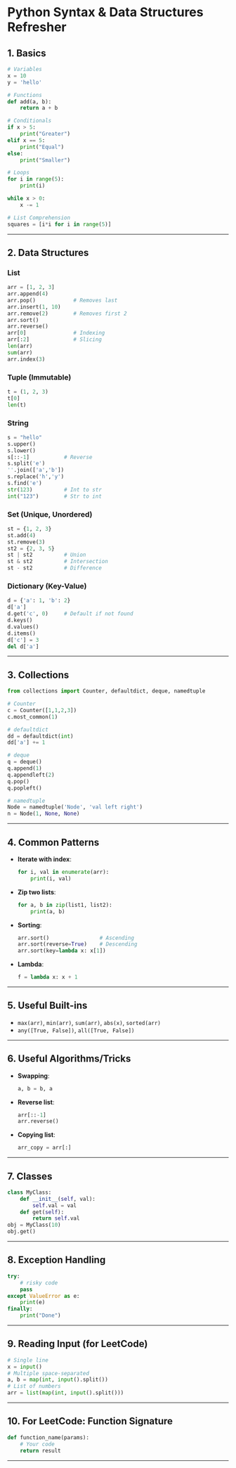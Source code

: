 # Python  Syntax & Data Structures Refresher

## 1. Basics

```python
# Variables
x = 10
y = 'hello'

# Functions
def add(a, b):
    return a + b

# Conditionals
if x > 5:
    print("Greater")
elif x == 5:
    print("Equal")
else:
    print("Smaller")

# Loops
for i in range(5):
    print(i)

while x > 0:
    x -= 1

# List Comprehension
squares = [i*i for i in range(5)]
```

---

## 2. Data Structures

### List

```python
arr = [1, 2, 3]
arr.append(4)
arr.pop()            # Removes last
arr.insert(1, 10)
arr.remove(2)        # Removes first 2
arr.sort()
arr.reverse()
arr[0]               # Indexing
arr[:2]              # Slicing
len(arr)
sum(arr)
arr.index(3)
```

### Tuple (Immutable)

```python
t = (1, 2, 3)
t[0]
len(t)
```

### String

```python
s = "hello"
s.upper()
s.lower()
s[::-1]           # Reverse
s.split('e')
''.join(['a','b'])
s.replace('h','y')
s.find('e')
str(123)          # Int to str
int("123")        # Str to int
```

### Set (Unique, Unordered)

```python
st = {1, 2, 3}
st.add(4)
st.remove(3)
st2 = {2, 3, 5}
st | st2          # Union
st & st2          # Intersection
st - st2          # Difference
```

### Dictionary (Key-Value)

```python
d = {'a': 1, 'b': 2}
d['a']
d.get('c', 0)     # Default if not found
d.keys()
d.values()
d.items()
d['c'] = 3
del d['a']
```

---

## 3. Collections

```python
from collections import Counter, defaultdict, deque, namedtuple

# Counter
c = Counter([1,1,2,3])
c.most_common(1)

# defaultdict
dd = defaultdict(int)
dd['a'] += 1

# deque
q = deque()
q.append(1)
q.appendleft(2)
q.pop()
q.popleft()

# namedtuple
Node = namedtuple('Node', 'val left right')
n = Node(1, None, None)
```

---

## 4. Common Patterns

- **Iterate with index**:  
  ```python
  for i, val in enumerate(arr):
      print(i, val)
  ```

- **Zip two lists**:  
  ```python
  for a, b in zip(list1, list2):
      print(a, b)
  ```

- **Sorting**:  
  ```python
  arr.sort()                # Ascending
  arr.sort(reverse=True)    # Descending
  arr.sort(key=lambda x: x[1])
  ```

- **Lambda**:  
  ```python
  f = lambda x: x + 1
  ```

---

## 5. Useful Built-ins

- `max(arr)`, `min(arr)`, `sum(arr)`, `abs(x)`, `sorted(arr)`
- `any([True, False])`, `all([True, False])`

---

## 6. Useful Algorithms/Tricks

- **Swapping**:  
  ```python
  a, b = b, a
  ```

- **Reverse list**:  
  ```python
  arr[::-1]
  arr.reverse()
  ```

- **Copying list**:  
  ```python
  arr_copy = arr[:]
  ```

---

## 7. Classes

```python
class MyClass:
    def __init__(self, val):
        self.val = val
    def get(self):
        return self.val
obj = MyClass(10)
obj.get()
```

---

## 8. Exception Handling

```python
try:
    # risky code
    pass
except ValueError as e:
    print(e)
finally:
    print("Done")
```

---

## 9. Reading Input (for LeetCode)

```python
# Single line
x = input()
# Multiple space-separated
a, b = map(int, input().split())
# List of numbers
arr = list(map(int, input().split()))
```

---

## 10. For LeetCode: Function Signature

```python
def function_name(params):
    # Your code
    return result
```

---

